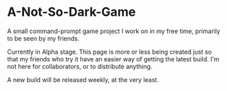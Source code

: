 # A-Not-So-Dark-Game
A small command-prompt game project I work on in my free time, primarily to be seen by my friends.

Currently in Alpha stage.  This page is more or less being created just so that my friends who try it have an easier way of getting the latest build.  I'm not here for collaborators, or to distribute anything.

A new build will be released weekly, at the very least.
